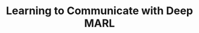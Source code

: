 ---
layout: page 
title: Learning to Communicate with Deep MARL 
description: Getting my hands dirty in this codebase that implements two approaches to learning discrete communication protocols for playing collaborative games --- Reinforced Inter-Agent Learning (RIAL), and Differentiable Inter-Agent Learning (DIAL). 
img: assets/img/rialdial.png 
redirect: https://github.com/Nikunj-Gupta/rial-dial-pytorch
importance: 3 
category: fun 
--- 